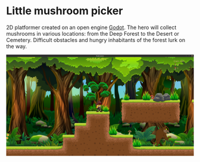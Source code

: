 # Little mushroom picker

2D platformer created on an open engine [Godot](https://godotengine.org/). The hero will collect mushrooms in various locations: from the Deep Forest to the Desert or Cemetery. Difficult obstacles and hungry inhabitants of the forest lurk on the way.

![](assets/scrinshots/Mushroomer_009.png)
